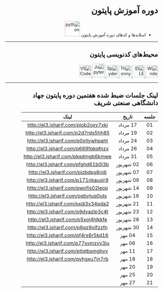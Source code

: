 <div dir="rtl">
  
#  دوره آموزش پایتون
- اسلایدها و کدهای دوره آموزش پایتون <a href="https://www.python.org/">
  <img src="https://upload.wikimedia.org/wikipedia/commons/thumb/0/0a/Python.svg/1200px-Python.svg.png" alt="python" width="50" height="50"/></a>

<hr class="rounded">

## محیط‌های کدنویسی پایتون
 
<a target="_blank" href="https://docs.microsoft.com/en-us/windows/terminal/get-started">
  <img src="https://upload.wikimedia.org/wikipedia/commons/0/01/Windows_Terminal_Logo_256x256.png" alt="Windows Terminal" title="Windows Terminal" width="40" height="40"/> </a>
<a target="_blank" href="https://www.python.org/">
  <img src="https://upload.wikimedia.org/wikipedia/commons/thumb/8/82/Text-x-python.svg/72px-Text-x-python.svg.png" alt="IDLE" title="IDLE" width="40" height="40"/> </a>
<a target="_blank" href="https://thonny.org/">
  <img src="https://upload.wikimedia.org/wikipedia/commons/e/e2/Thonny_logo.png" alt="Thonny" title="Thonny" width="40" height="40"/> </a>
<a target="_blank" href="https://www.spyder-ide.org/">
  <img src="https://upload.wikimedia.org/wikipedia/commons/thumb/7/7e/Spyder_logo.svg/800px-Spyder_logo.svg.png" alt="Spyder" title="Spyder" width="40" height="40"> </a>
<a target="_blank" href="https://jupyter.org/">
  <img src="https://upload.wikimedia.org/wikipedia/commons/thumb/3/38/Jupyter_logo.svg/1200px-Jupyter_logo.svg.png" alt="Jupyter" title="Jupyter" width="40" height="45"/>  </a>
<a target="_blank" href="https://code.visualstudio.com/">
  <img src="https://img.icons8.com/color/48/000000/visual-studio-code-2019.png" alt="VS Code" title="VS Code" width="40" height="40"/>  </a>

<hr class="rounded">


## لینک جلسات ضبط شده هفتمین دوره پایتون جهاد دانشگاهی صنعتی شریف

| جلسه | تاریخ | لینک |
|:--:|:--------:|:------------------------------------:|
| 01 | 17 مرداد | http://el3.jsharif.com/piob2oxy7xkj
| 02 | 19 مرداد | http://el3.jsharif.com/p2d7rds5hh85
| 03 | 24 مرداد | http://el3.jsharif.com/p0xtlywhpaht
| 04 | 26 مرداد | http://el3.jsharif.com/p669fpkqfnzx
| 05 | 31 مرداد | http://el3.jsharif.com/pkqdmgb6kmwe
| 06 | 02 شهریور | http://el3.jsharif.com/pfghd61b0l3b
| 07 | 07 شهریور | http://el3.jsharif.com/pizbdps6ridj
| 08 | 09 شهریور | http://el3.jsharif.com/p171nkauxjr9
| 09 | 14 شهریور | http://el3.jsharif.com/pwofis02leop
| 10 | 16 شهریور | http://el3.jsharif.com/pqtjytuq0uts
| 11 | 21 شهریور | http://el3.jsharif.com/pxdi3x34pda2
| 12 | 23 شهریور | http://el3.jsharif.com/p9dyazlp3c4t
| 13 | 28 شهریور | http://el3.jsharif.com/p5xol4hlkkfe
| 14 | 30 شهریور | http://el3.jsharif.com/p6qz9olfzzfn
| 15 | 04 مهر | http://el3.jsharif.com/pf4rs6r5kd16
| 16 | 06 مهر | http://el3.jsharif.com/p77svmzvv3ju
| 17 | 11 مهر | http://el3.jsharif.com/ptlqtbsmghvv
| 18 | 18 مهر | http://el3.jsharif.com/pvhgxu7in7rb
| 19 | 20 مهر | 
| 20 | 25 مهر | 
| 21 | 27 مهر | 

</div>